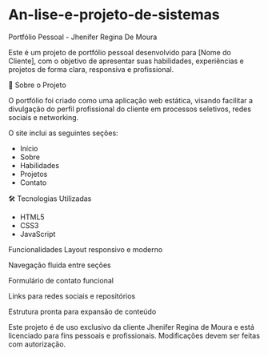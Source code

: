# An-lise-e-projeto-de-sistemas
Portfólio Pessoal - Jhenifer Regina De Moura

Este é um projeto de portfólio pessoal desenvolvido para [Nome do Cliente], com o objetivo de apresentar suas habilidades, experiências e projetos de forma clara, responsiva e profissional.

📌 Sobre o Projeto

O portfólio foi criado como uma aplicação web estática, visando facilitar a divulgação do perfil profissional do cliente em processos seletivos, redes sociais e networking.

O site inclui as seguintes seções:
- Início
- Sobre
- Habilidades
- Projetos
- Contato

🛠️ Tecnologias Utilizadas

- HTML5
- CSS3
- JavaScript

Funcionalidades
Layout responsivo e moderno

Navegação fluida entre seções

Formulário de contato funcional 

Links para redes sociais e repositórios

Estrutura pronta para expansão de conteúdo

Este projeto é de uso exclusivo da cliente Jhenifer Regina de Moura e está licenciado para fins pessoais e profissionais. Modificações devem ser feitas com autorização.
